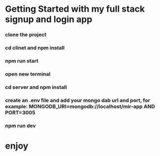 # Getting Started with my full stack signup and login app

### clone the project

### cd clinet and npm install
### npm run start
### open new terminal
### cd server and npm install
### create an .env file and add your mongo dab url and port, for example: MONGODB_URI=mongodb://localhost/mir-app   AND    PORT=3005
### npm run dev




# enjoy
